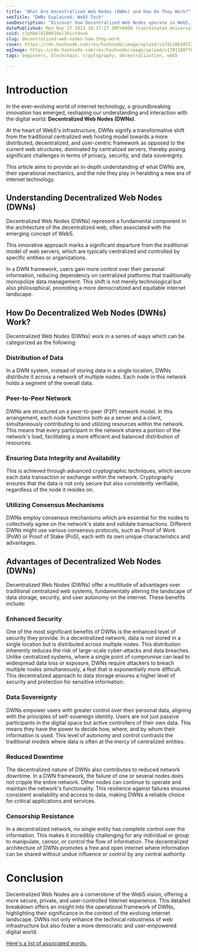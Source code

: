 ```yaml
---
title: "What Are Decentralized Web Nodes (DWNs) and How Do They Work?"
seoTitle: "DWNs Explained: Web5 Tech"
seoDescription: "Discover how Decentralized Web Nodes operate in Web5, enhancing security and data autonomy for users."
datePublished: Mon Nov 27 2023 18:17:27 GMT+0000 (Coordinated Universal Time)
cuid: clph8el8100010al3hict4nuk
slug: decentralized-web-nodes-how-they-work
cover: https://cdn.hashnode.com/res/hashnode/image/upload/v1701106207239/b3310168-d5ea-4825-b2da-af2bb29163ea.png
ogImage: https://cdn.hashnode.com/res/hashnode/image/upload/v1701108776830/bf1af73a-04c6-47e1-b5e8-faff809300f7.png
tags: beginners, blockchain, cryptography, decentralization, web5

---
```


# Introduction

In the ever-evolving world of internet technology, a groundbreaking innovation has emerged, reshaping our understanding and interaction with the digital world: **Decentralized Web Nodes (DWNs)**.

At the heart of Web5's infrastructure, DWNs signify a transformative shift from the traditional centralized web hosting model towards a more distributed, decentralized, and user-centric framework as opposed to the current web structures, dominated by centralized servers, thereby posing significant challenges in terms of privacy, security, and data sovereignty.

This article aims to provide an in-depth understanding of what DWNs are, their operational mechanics, and the role they play in heralding a new era of internet technology.

## Understanding Decentralized Web Nodes (DWNs)

Decentralized Web Nodes (DWNs) represent a fundamental component in the architecture of the decentralized web, often associated with the emerging concept of Web5.

This innovative approach marks a significant departure from the traditional model of web servers, which are typically centralized and controlled by specific entities or organizations.

In a DWN framework, users gain more control over their personal information, reducing dependency on centralized platforms that traditionally monopolize data management. This shift is not merely technological but also philosophical, promoting a more democratized and equitable internet landscape.

## How Do Decentralized Web Nodes (DWNs) Work?

Decentralized Web Nodes (DWNs) work in a series of ways which can be categorized as the following:

### Distribution of Data

In a DWN system, instead of storing data in a single location, DWNs distribute it across a network of multiple nodes. Each node in this network holds a segment of the overall data.

### Peer-to-Peer Network

DWNs are structured on a peer-to-peer (P2P) network model. In this arrangement, each node functions both as a server and a client, simultaneously contributing to and utilizing resources within the network. This means that every participant in the network shares a portion of the network's load, facilitating a more efficient and balanced distribution of resources.

### Ensuring Data Integrity and Availability

This is achieved through advanced cryptographic techniques, which secure each data transaction or exchange within the network. Cryptography ensures that the data is not only secure but also consistently verifiable, regardless of the node it resides on.

### Utilizing Consensus Mechanisms

DWNs employ consensus mechanisms which are essential for the nodes to collectively agree on the network's state and validate transactions. Different DWNs might use various consensus protocols, such as Proof of Work (PoW) or Proof of Stake (PoS), each with its own unique characteristics and advantages.

## Advantages of Decentralized Web Nodes (DWNs)

Decentralized Web Nodes (DWNs) offer a multitude of advantages over traditional centralized web systems, fundamentally altering the landscape of data storage, security, and user autonomy on the internet. These benefits include:

### Enhanced Security

One of the most significant benefits of DWNs is the enhanced level of security they provide. In a decentralized network, data is not stored in a single location but is distributed across multiple nodes. This distribution inherently reduces the risk of large-scale cyber-attacks and data breaches. Unlike centralized systems, where a single point of compromise can lead to widespread data loss or exposure, DWNs require attackers to breach multiple nodes simultaneously, a feat that is exponentially more difficult. This decentralized approach to data storage ensures a higher level of security and protection for sensitive information.

### Data Sovereignty

DWNs empower users with greater control over their personal data, aligning with the principles of self-sovereign identity. Users are not just passive participants in the digital space but active controllers of their own data. This means they have the power to decide how, where, and by whom their information is used. This level of autonomy and control contrasts the traditional models where data is often at the mercy of centralized entities.

### Reduced Downtime

The decentralized nature of DWNs also contributes to reduced network downtime. In a DWN framework, the failure of one or several nodes does not cripple the entire network. Other nodes can continue to operate and maintain the network's functionality. This resilience against failures ensures consistent availability and access to data, making DWNs a reliable choice for critical applications and services.

### Censorship Resistance

In a decentralized network, no single entity has complete control over the information. This makes it incredibly challenging for any individual or group to manipulate, censor, or control the flow of information. The decentralized architecture of DWNs promotes a free and open internet where information can be shared without undue influence or control by any central authority.

# Conclusion

Decentralized Web Nodes are a cornerstone of the Web5 vision, offering a more secure, private, and user-controlled Internet experience. This detailed breakdown offers an insight into the operational framework of DWNs, highlighting their significance in the context of the evolving internet landscape. DWNs not only enhance the technical robustness of web infrastructure but also foster a more democratic and user-empowered digital world.

[Here's a list of associated words.](https://annietah.hashnode.dev/words-associated-with-dnws)